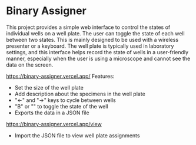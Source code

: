 # Binary Assigner

This project provides a simple web interface to control the states of individual wells on a well plate. The user can toggle the state of each well between two states. This is mainly designed to be used with a wireless presenter or a keyboard. The well plate is typically used in laboratory settings, and this interface helps record the state of wells in a user-friendly manner, especially when the user is using a microscope and cannot see the data on the screen.  

https://binary-assigner.vercel.app/
Features: 
- Set the size of the well plate
- Add description about the specimens in the well plate
- "<-" and "->" keys to cycle between wells
- "B" or "" to toggle the state of the well
- Exports the data in a JSON file

https://binary-assigner.vercel.app/view
- Import the JSON file to view well plate assignments